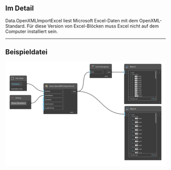 ## Im Detail
Data.OpenXMLImportExcel liest Microsoft Excel-Daten mit dem OpenXML-Standard. Für diese Version von Excel-Blöcken muss Excel nicht auf dem Computer installiert sein.
___
## Beispieldatei

![Data.OpenXMLImportExcel](./DSOffice.Data.OpenXMLImportExcel_img.png)
